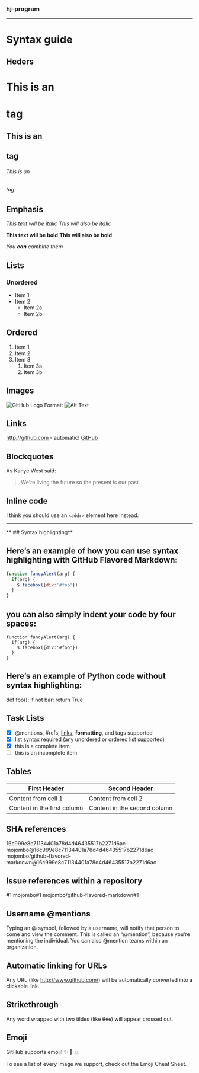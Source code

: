### hj-program
---------------------------
# Syntax guide
## Heders

# This is an <h1> tag
## This is an <h2> tag
###### This is an <h6> tag

## Emphasis

*This text will be italic*
_This will also be italic_

**This text will be bold**
__This will also be bold__

_You **can** combine them_

## Lists
### Unordered
* Item 1
* Item 2
  * Item 2a
  * Item 2b
 
## Ordered
1. Item 1
1. Item 2
1. Item 3
   1. Item 3a
   1. Item 3b
   
## Images
![GitHub Logo](/images/logo.png)
Format: ![Alt Text](url)

## Links
http://github.com - automatic!
[GitHub](http://github.com)



## Blockquotes
As Kanye West said:

> We're living the future so
> the present is our past.

## Inline code
I think you should use an
`<addr>` element here instead.

---------------------------------
** ## Syntax highlighting**

## Here’s an example of how you can use syntax highlighting with GitHub Flavored Markdown:
```javascript
function fancyAlert(arg) {
  if(arg) {
    $.facebox({div:'#foo'})
  }
}
```
## you can also simply indent your code by four spaces:
    function fancyAlert(arg) {
      if(arg) {
        $.facebox({div:'#foo'})
      }
    }
    
## Here’s an example of Python code without syntax highlighting:
def foo():
    if not bar:
        return True
        
## Task Lists
- [x] @mentions, #refs, [links](), **formatting**, and <del>tags</del> supported
- [x] list syntax required (any unordered or ordered list supported)
- [x] this is a complete item
- [ ] this is an incomplete item

## Tables
First Header | Second Header
------------ | -------------
Content from cell 1 | Content from cell 2
Content in the first column | Content in the second column

## SHA references
16c999e8c71134401a78d4d46435517b2271d6ac
mojombo@16c999e8c71134401a78d4d46435517b2271d6ac
mojombo/github-flavored-markdown@16c999e8c71134401a78d4d46435517b2271d6ac

## Issue references within a repository
#1
mojombo#1
mojombo/github-flavored-markdown#1

## Username @mentions
Typing an @ symbol, followed by a username, will notify that person to come and view the comment. This is called an “@mention”, because you’re mentioning the individual. You can also @mention teams within an organization.

## Automatic linking for URLs
Any URL (like http://www.github.com/) will be automatically converted into a clickable link.

## Strikethrough
Any word wrapped with two tildes (like ~~this~~) will appear crossed out.

## Emoji
GitHub supports emoji! :sparkles: :camel: :boom:

To see a list of every image we support, check out the Emoji Cheat Sheet.




